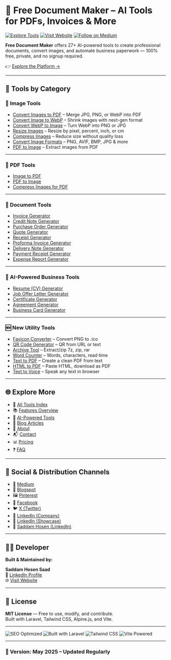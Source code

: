 # 🚀 Free Document Maker – AI Tools for PDFs, Invoices & More

[![Explore Tools](https://img.shields.io/badge/Explore-Tools-blue)](https://www.freedocumentmaker.com/tools)
[![Visit Website](https://img.shields.io/badge/Visit-Website-green)](https://www.freedocumentmaker.com)
[![Follow on Medium](https://img.shields.io/badge/Medium-Blog-black)](https://freedocumentmaker.medium.com)

**Free Document Maker** offers 27+ AI-powered tools to create professional documents, convert images, and automate business paperwork — 100% free, private, and no signup required.

👉 [Explore the Platform →](https://www.freedocumentmaker.com)

---

## 🧰 Tools by Category

### 📸 Image Tools

- [Convert Images to PDF](https://www.freedocumentmaker.com/image-to-pdf) – Merge JPG, PNG, or WebP into PDF
- [Convert Image to WebP](https://www.freedocumentmaker.com/image-to-webp) – Shrink images with next-gen format
- [Convert WebP to Image](https://www.freedocumentmaker.com/webp-to-image) – Turn WebP into PNG or JPG
- [Resize Images](https://www.freedocumentmaker.com/resize-images) – Resize by pixel, percent, inch, or cm
- [Compress Images](https://www.freedocumentmaker.com/compress-images) – Reduce size without quality loss
- [Convert Image Formats](https://www.freedocumentmaker.com/convert-images) – PNG, AVIF, BMP, JPG & more
- [PDF to Image](https://www.freedocumentmaker.com/pdf-to-image) – Extract images from PDF

---

### 🧾 PDF Tools

- [Image to PDF](https://www.freedocumentmaker.com/image-to-pdf)
- [PDF to Image](https://www.freedocumentmaker.com/pdf-to-image)
- [Compress Images for PDF](https://www.freedocumentmaker.com/compress-images)

---

### 📄 Document Tools

- [Invoice Generator](https://www.freedocumentmaker.com/invoice-generator)
- [Credit Note Generator](https://www.freedocumentmaker.com/credit-note-generator)
- [Purchase Order Generator](https://www.freedocumentmaker.com/purchase-order-generator)
- [Quote Generator](https://www.freedocumentmaker.com/quote-generator)
- [Receipt Generator](https://www.freedocumentmaker.com/receipt-generator)
- [Proforma Invoice Generator](https://www.freedocumentmaker.com/proforma-invoice-generator)
- [Delivery Note Generator](https://www.freedocumentmaker.com/delivery-note-generator)
- [Payment Receipt Generator](https://www.freedocumentmaker.com/payment-receipt-generator)
- [Expense Report Generator](https://www.freedocumentmaker.com/expense-report-generator)

---

### 🧠 AI-Powered Business Tools

- [Resume (CV) Generator](https://www.freedocumentmaker.com/cv-generator)
- [Job Offer Letter Generator](https://www.freedocumentmaker.com/job-offer-letter-generator)
- [Certificate Generator](https://www.freedocumentmaker.com/certificate-generator)
- [Agreement Generator](https://www.freedocumentmaker.com/agreement-generator)
- [Business Card Generator](https://www.freedocumentmaker.com/business-card-generator)

---

### 🆕 New Utility Tools

- [Favicon Converter](https://www.freedocumentmaker.com/favicon-converter) – Convert PNG to .ico
- [QR Code Generator](https://www.freedocumentmaker.com/qr-code-generator) – QR from URL or text
- [Archive Tool](https://www.freedocumentmaker.com/archive-tool) – Extract/zip 7z, zip, rar
- [Word Counter](https://www.freedocumentmaker.com/word-counter) – Words, characters, read time
- [Text to PDF](https://www.freedocumentmaker.com/text-to-pdf) – Create a clean PDF from text
- [HTML to PDF](https://www.freedocumentmaker.com/html-to-pdf) – Paste HTML, download as PDF
- [Text to Voice](https://www.freedocumentmaker.com/text-to-voice) – Speak any text in browser

---

## 🌐 Explore More

- 🔧 [All Tools Index](https://www.freedocumentmaker.com/tools)
- 📚 [Features Overview](https://www.freedocumentmaker.com/features)
- 🤖 [AI-Powered Tools](https://www.freedocumentmaker.com/ai-powered-tools)
- 📖 [Blog Articles](https://www.freedocumentmaker.com/blogs)
- 👤 [About](https://www.freedocumentmaker.com/about)
- 📬 [Contact](https://www.freedocumentmaker.com/contact)
- 📊 [Pricing](https://www.freedocumentmaker.com/pricing)
- ❓ [FAQ](https://www.freedocumentmaker.com/faq)

---

## 🔗 Social & Distribution Channels

- 📰 [Medium](https://freedocumentmaker.medium.com)
- 📌 [Blogspot](https://freedocumentmaker.blogspot.com)
- 🖼️ [Pinterest](https://www.pinterest.com/freedocumentmaker)
- 📘 [Facebook](https://www.facebook.com/freedocumentmaker)
- 🐦 [X (Twitter)](https://x.com/saadkhan112233)
- 🔗 [LinkedIn (Company)](https://www.linkedin.com/company/free-document-maker/)
- 🔗 [LinkedIn (Showcase)](https://www.linkedin.com/showcase/free-document-maker-online)
- 👤 [Saddam Hosen (LinkedIn)](https://www.linkedin.com/in/saddamhosensaad/)

---

## 👨‍💻 Developer

**Built & Maintained by:**

**Saddam Hosen Saad**  
🔗 [LinkedIn Profile](https://www.linkedin.com/in/saddamhosensaad)  
🌐 [Visit Website](https://www.freedocumentmaker.com)

---

## 📄 License

**MIT License** — Free to use, modify, and contribute.  
Built with Laravel, Tailwind CSS, Alpine.js, and Vite.

---

![SEO Optimized](https://img.shields.io/badge/SEO-Optimized-brightgreen)
![Built with Laravel](https://img.shields.io/badge/Built%20With-Laravel-red)
![Tailwind CSS](https://img.shields.io/badge/Design-TailwindCSS-blue)
![Vite Powered](https://img.shields.io/badge/Bundler-Vite-yellow)

---

### 📅 Version: May 2025 – Updated Regularly


